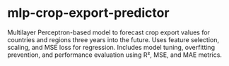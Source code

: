 # mlp-crop-export-predictor
Multilayer Perceptron-based model to forecast crop export values for countries and regions three years into the future. Uses feature selection, scaling, and MSE loss for regression. Includes model tuning, overfitting prevention, and performance evaluation using R², MSE, and MAE metrics.

